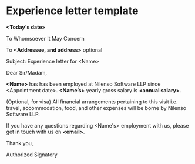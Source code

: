 # Experience letter template

**&lt;Today's date&gt;**

To Whomsoever It May Concern

To **&lt;Addressee, and address&gt;** optional

Subject: Experience letter for &lt;Name&gt;

Dear Sir/Madam,   


**&lt;Name&gt;** has has been employed at Nilenso Software LLP since &lt;Appointment date&gt;. **&lt;Name’s&gt;** yearly gross salary is **&lt;annual salary&gt;**.

\(Optional, for visa\) All financial arrangements pertaining to this visit i.e. travel, accommodation, food, and other expenses will be borne by Nilenso Software LLP.

If you have any questions regarding &lt;Name's&gt; employment with us, please get in touch with us on **&lt;email&gt;**.    


Thank you,  
  


Authorized Signatory  
  


